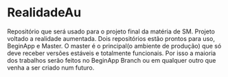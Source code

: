 # RealidadeAu
Repositório que será usado para o projeto final da matéria de SM. Projeto voltado a realidade aumentada. 
Dois repositórios estão prontos para uso, BeginApp e Master. O master é o principal(o ambiente de produção) que só deve receber versões estáveis e totalmente funcionais. Por isso a maioria dos trabalhos serão feitos no BeginApp Branch ou em qualquer outro que venha a ser criado num futuro. 
